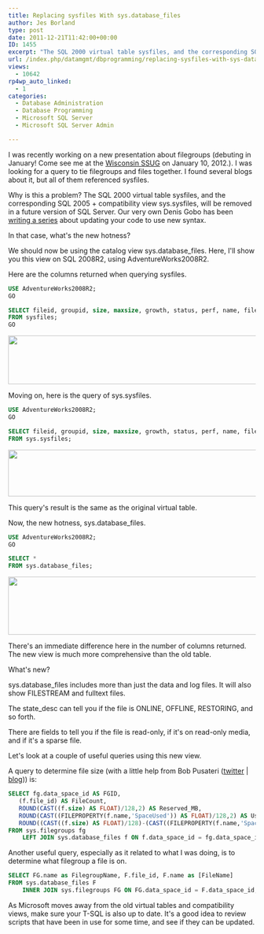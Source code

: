 ```yaml
---
title: Replacing sysfiles With sys.database_files
author: Jes Borland
type: post
date: 2011-12-21T11:42:00+00:00
ID: 1455
excerpt: "The SQL 2000 virtual table sysfiles, and the corresponding SQL 2005 + compatibility view sys.sysfiles, will be removed in a future version of SQL Server. What's the replacement?"
url: /index.php/datamgmt/dbprogramming/replacing-sysfiles-with-sys-database_files/
views:
  - 10642
rp4wp_auto_linked:
  - 1
categories:
  - Database Administration
  - Database Programming
  - Microsoft SQL Server
  - Microsoft SQL Server Admin

---
```

I was recently working on a new presentation about filegroups (debuting in January! Come see me at the [Wisconsin SSUG][1] on January 10, 2012.). I was looking for a query to tie filegroups and files together. I found several blogs about it, but all of them referenced sysfiles. 

Why is this a problem? The SQL 2000 virtual table sysfiles, and the corresponding SQL 2005 + compatibility view sys.sysfiles, will be removed in a future version of SQL Server. Our very own Denis Gobo has been [writing a series][2] about updating your code to use new syntax. 

In that case, what's the new hotness? 

We should now be using the catalog view sys.database_files. Here, I'll show you this view on SQL 2008R2, using AdventureWorks2008R2. 

Here are the columns returned when querying sysfiles. 

```sql
USE AdventureWorks2008R2;
GO

SELECT fileid, groupid, size, maxsize, growth, status, perf, name, filename
FROM sysfiles;
GO 
```
<div class="image_block">
  <a href="/wp-content/uploads/users/grrlgeek/sysfiles all columns.JPG?mtime=1324351775"><img alt="" src="/wp-content/uploads/users/grrlgeek/sysfiles all columns.JPG?mtime=1324351775" width="805" height="99" /></a>
</div>

Moving on, here is the query of sys.sysfiles. 

```sql
USE AdventureWorks2008R2;
GO

SELECT fileid, groupid, size, maxsize, growth, status, perf, name, filename
FROM sys.sysfiles;
```
<div class="image_block">
  <a href="/wp-content/uploads/users/grrlgeek/sys.sysfiles all columns.JPG?mtime=1324351775"><img alt="" src="/wp-content/uploads/users/grrlgeek/sys.sysfiles all columns.JPG?mtime=1324351775" width="813" height="95" /></a>
</div>

This query's result is the same as the original virtual table. 

Now, the new hotness, sys.database_files. 

```sql
USE AdventureWorks2008R2;
GO

SELECT *
FROM sys.database_files;
```
<div class="image_block">
  <a href="/wp-content/uploads/users/grrlgeek/sys.database_files all columns.JPG?mtime=1324351775"><img alt="" src="/wp-content/uploads/users/grrlgeek/sys.database_files all columns.JPG?mtime=1324351775" width="1093" height="118" /></a>
</div>

There's an immediate difference here in the number of columns returned. The new view is much more comprehensive than the old table. 

What's new? 

sys.database_files includes more than just the data and log files. It will also show FILESTREAM and fulltext files. 

The state_desc can tell you if the file is ONLINE, OFFLINE, RESTORING, and so forth.

There are fields to tell you if the file is read-only, if it's on read-only media, and if it's a sparse file. 

Let's look at a couple of useful queries using this new view. 

A query to determine file size (with a little help from Bob Pusateri ([twitter][3] | [blog][4])) is: 

```sql
SELECT fg.data_space_id AS FGID,
   (f.file_id) AS FileCount,
   ROUND(CAST((f.size) AS FLOAT)/128,2) AS Reserved_MB,
   ROUND(CAST((FILEPROPERTY(f.name,'SpaceUsed')) AS FLOAT)/128,2) AS Used_MB,
   ROUND((CAST((f.size) AS FLOAT)/128)-(CAST((FILEPROPERTY(f.name,'SpaceUsed'))AS FLOAT)/128),2) AS Free_MB
FROM sys.filegroups fg
	LEFT JOIN sys.database_files f ON f.data_space_id = fg.data_space_id
```

Another useful query, especially as it related to what I was doing, is to determine what filegroup a file is on. 

```sql
SELECT FG.name as FilegroupName, F.file_id, F.name as [FileName] 
FROM sys.database_files F 
	INNER JOIN sys.filegroups FG ON FG.data_space_id = F.data_space_id;
```

As Microsoft moves away from the old virtual tables and compatibility views, make sure your T-SQL is also up to date. It's a good idea to review scripts that have been in use for some time, and see if they can be updated.

 [1]: http://wisconsin.sqlpass.org/
 [2]: /index.php/DataMgmt/DataDesign/are-you-ready-for-sql
 [3]: http://twitter.com/sqlbob
 [4]: http://www.bobpusateri.com